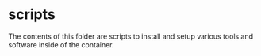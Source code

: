 # scripts

The contents of this folder are scripts to install and setup various tools and software inside of the container.
